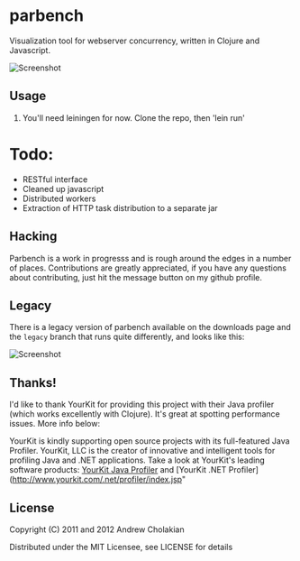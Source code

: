 # parbench

Visualization tool for webserver concurrency, written in Clojure and Javascript.

![Screenshot](https://img.skitch.com/20120131-ri4ru1rqkhtdpgwne4ps47mmis.jpg)

## Usage

1. You'll need leiningen for now. Clone the repo, then 'lein run'

# Todo:

* RESTful interface
* Cleaned up javascript
* Distributed workers
* Extraction of HTTP task distribution to a separate jar

## Hacking

Parbench is a work in progresss and is rough around the edges in a number of places. Contributions are greatly appreciated, if you have any questions about contributing, just hit the message button on my github profile.

## Legacy

There is a legacy version of parbench available on the downloads page and the `legacy` branch that runs quite differently, and looks like this:

![Screenshot](https://github.com/downloads/andrewvc/parbench/parbench-ss.png)

## Thanks!
I'd like to thank YourKit for providing this project with their Java profiler (which works excellently with Clojure).
It's great at spotting performance issues. More info below:

YourKit is kindly supporting open source projects with its full-featured Java Profiler.
YourKit, LLC is the creator of innovative and intelligent tools for profiling
Java and .NET applications. Take a look at YourKit's leading software products:
[YourKit Java Profiler](http://www.yourkit.com/java/profiler/index.jsp") and
[YourKit .NET Profiler](http://www.yourkit.com/.net/profiler/index.jsp"

## License

Copyright (C) 2011 and 2012 Andrew Cholakian

Distributed under the MIT Licensee, see LICENSE for details
